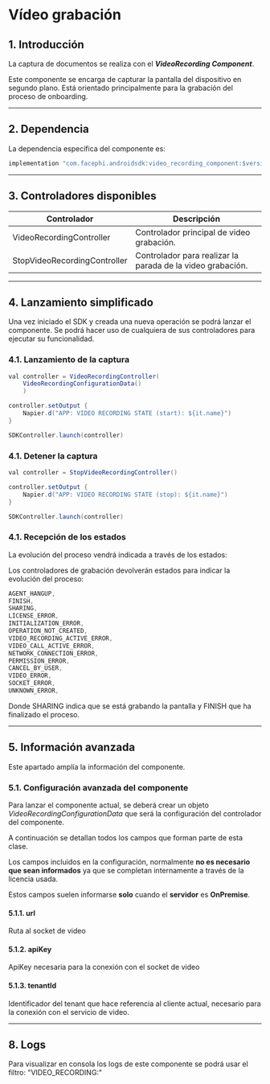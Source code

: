 # Vídeo grabación

## 1. Introducción

La captura de documentos se realiza con el **_VideoRecording Component_**. 

Este componente se encarga de  capturar la pantalla
del dispositivo en segundo plano. Está orientado principalmente para la
grabación del proceso de onboarding.

---

## 2. Dependencia

La dependencia específica del componente es:

  ```java
  implementation "com.facephi.androidsdk:video_recording_component:$version"
  ```

---

## 3. Controladores disponibles

| **Controlador**              | **Descripción**                                            |
| ---------------------------- | ---------------------------------------------------------- |
| VideoRecordingController     | Controlador principal de video grabación.                  |
| StopVideoRecordingController | Controlador para realizar la parada de la video grabación. |

---

## 4. Lanzamiento simplificado

Una vez iniciado el SDK y creada una nueva operación se podrá lanzar el componente. 
Se podrá hacer uso de cualquiera de sus controladores para ejecutar su funcionalidad.

### 4.1. Lanzamiento de la captura

```java
val controller = VideoRecordingController(
    VideoRecordingConfigurationData()
    )

controller.setOutput {
    Napier.d("APP: VIDEO RECORDING STATE (start): ${it.name}")
}

SDKController.launch(controller)

```

### 4.1. Detener la captura

```java
val controller = StopVideoRecordingController()

controller.setOutput {
    Napier.d("APP: VIDEO RECORDING STATE (stop): ${it.name}")
}

SDKController.launch(controller)

```

### 4.1. Recepción de los estados

La evolución del proceso vendrá indicada a través de los estados:

Los controladores de grabación devolverán estados para indicar la evolución del proceso:

```java
AGENT_HANGUP,
FINISH,
SHARING,
LICENSE_ERROR,
INITIALIZATION_ERROR,
OPERATION_NOT_CREATED,
VIDEO_RECORDING_ACTIVE_ERROR,
VIDEO_CALL_ACTIVE_ERROR,
NETWORK_CONNECTION_ERROR,
PERMISSION_ERROR,
CANCEL_BY_USER,
VIDEO_ERROR,
SOCKET_ERROR,
UNKNOWN_ERROR,
```

Donde SHARING indica que se está grabando la pantalla y FINISH que ha finalizado el proceso.

---

## 5. Información avanzada

Este apartado amplía la información del componente.

### 5.1.  Configuración avanzada del componente

Para lanzar el componente actual, se deberá crear un objeto _VideoRecordingConfigurationData_ 
que será la configuración del controlador del componente.

A continuación se detallan todos los campos que forman parte de esta clase.

Los campos incluidos en la configuración, normalmente **no es necesario
que sean informados** ya que se completan internamente a través de la
licencia usada.

Estos campos suelen informarse **solo** cuando el **servidor** es
**OnPremise**.

#### 5.1.1. url

Ruta al socket de video

#### 5.1.2. apiKey

ApiKey necesaria para la conexión con el socket de video

#### 5.1.3. tenantId

Identificador del tenant que hace referencia al cliente actual,
necesario para la conexión con el servicio de video.

---

## 8. Logs

Para visualizar en consola los logs de este componente se podrá usar el filtro: "VIDEO_RECORDING:"